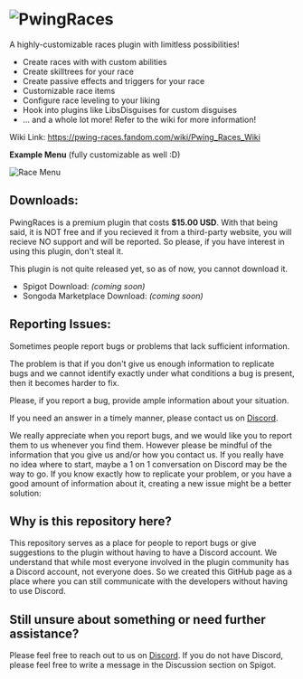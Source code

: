 ![PwingRaces](https://vignette.wikia.nocookie.net/pwing-races/images/0/09/Raceslogo.png/revision/latest/scale-to-width-down/603?cb=20190505212522, "PwingRaces")
==========

A highly-customizable races plugin with limitless possibilities!
* Create races with with custom abilities
* Create skilltrees for your race
* Create passive effects and triggers for your race
* Customizable race items
* Configure race leveling to your liking
* Hook into plugins like LibsDisguises for custom disguises
* ... and a whole lot more! Refer to the wiki for more information!

Wiki Link: https://pwing-races.fandom.com/wiki/Pwing_Races_Wiki

**Example Menu** (fully customizable as well :D) 

![Race Menu](https://i.imgur.com/U9Prv3W.png)

Downloads:
---------
PwingRaces is a premium plugin that costs **$15.00 USD**. With that being said, it is NOT free and if you recieved it from a third-party
website, you will recieve NO support and will be reported. So please, if you have interest in using this plugin, don't steal it.

This plugin is not quite released yet, so as of now, you cannot download it. 

* Spigot Download: *(coming soon)*
* Songoda Marketplace Download: *(coming soon)*

Reporting Issues:
---------
Sometimes people report bugs or problems that lack sufficient information.


The problem is that if you don't give us enough information to 
replicate bugs and we cannot identify exactly under what conditions 
a bug is present, then it becomes harder to fix. 


Please, if you report a bug, provide ample information about your situation. 


If you need an answer in a timely manner, please contact us on [Discord](https://discord.gg/jn2GAjz).

We really appreciate when you report bugs, and we would like you to report them to us whenever you find them.
However please be mindful of the information that you give us and/or how you contact us. If you really have no 
idea where to start, maybe a 1 on 1 conversation on Discord may be the way to go. If you know exactly how to replicate your problem, or 
you have a good amount of information about it, creating a new issue might be a better solution:

Why is this repository here?
---------
This repository serves as a place for people to report bugs or give suggestions to the plugin without having to have a Discord account. 
We understand that while most everyone involved in the plugin community has a Discord account, not everyone does. So we created this
GitHub page as a place where you can still communicate with the developers without having to use Discord.

Still unsure about something or need further assistance?
---------
Please feel free to reach out to us on [Discord](https://discord.gg/jn2GAjz). If you do not have Discord, please feel free to write
a message in the Discussion section on Spigot. 
